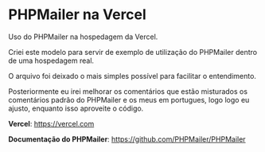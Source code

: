 # PHPMailer na Vercel

Uso do PHPMailer na hospedagem da Vercel.

Criei este modelo para servir de exemplo de utilização do PHPMailer dentro de uma hospedagem real.

O arquivo foi deixado o mais simples possível para facilitar o entendimento.

Posteriormente eu irei melhorar os comentários que estão misturados os comentários padrão do PHPMailer e os meus em portugues, logo logo eu ajusto, enquanto isso aproveite o código.

**Vercel**: https://vercel.com

**Documentação do PHPMailer**: https://github.com/PHPMailer/PHPMailer


